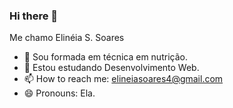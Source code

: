 ### Hi there 👋
Me chamo Elinéia S. Soares
<!--
**ElineiaSoares/elineiasoares** is a ✨ _special_ ✨ repository because its `README.md` (this file) appears on your GitHub profile.

Here are some ideas to get you started:-->

- 🔭 Sou formada em técnica em nutrição.
- 🌱 Estou estudando Desenvolvimento Web.
- 📫 How to reach me: elineiasoares4@gmail.com
- 😄 Pronouns: Ela.
<!--- 👯 I’m looking to collaborate on ...
- 🤔 I’m looking for help with ...
- 💬 Ask me about ...
- ⚡ Fun fact: ...-->

